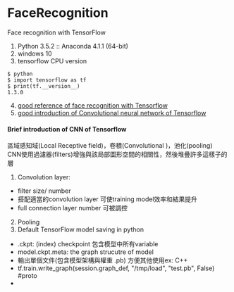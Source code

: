 # FaceRecognition
Face recognition with TensorFlow
1. Python 3.5.2 :: Anaconda 4.1.1 (64-bit)
2. windows 10
3. tensorflow CPU version

```
$ python
$ import tensorflow as tf
$ print(tf.__version__)
1.3.0
```
4. [good reference of face recognition with Tensorflow](http://www.jianshu.com/p/3e5ddc44aa56)
5. [good introduction of Convolutional neural network of Tensorflow](http://arbu00.blogspot.tw/2017/03/2-tensorflowconvolutional-neural.html)

#### Brief introduction of CNN of Tensorflow
區域感知域(Local Receptive field)，卷積(Convolutional )，池化(pooling)  
CNN使用過濾器(filters)增強與該局部圖形空間的相關性，然後堆疊許多這樣子的層   

1. Convolution layer:  
* filter size/ number
* 搭配適當的convolution layer 可使training model效率和結果提升
* full connection layer number 可被調控   
2. Pooling  
3. Default TensorFlow model saving in python  
* .ckpt: (index) checkpoint 包含模型中所有variable  
* model.ckpt.meta: the graph strucutre of model  
* 輸出單個文件(包含模型架構與權重 .pb) 方便其他使用ex: C++  
* tf.train.write_graph(session.graph_def, "/tmp/load", "test.pb", False) #proto  
* 

